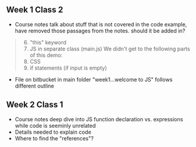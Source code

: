 ## Week 1 Class 2 ##

- Course notes talk about stuff that is not covered in the code example, have removed those passages from the notes. should it be added in?
    		
>6. "this" keyword						
>7. JS in separate class (main.js)
>We didn't get to the following parts of this demo: 
>8. CSS
>9. if statements (if input is empty)

- File on bitbucket in main folder "week1...welcome to JS" follows different outline


## Week 2 Class 1 ##

- Course notes deep dive into JS function declaration vs. expressions while code is seeminly unrelated
- Details needed to explain code
- Where to find the "references"?